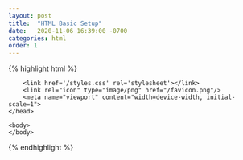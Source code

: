 ```yaml
---
layout: post
title:  "HTML Basic Setup"
date:   2020-11-06 16:39:00 -0700
categories: html
order: 1
---
```

{% highlight html %}
<!DOCTYPE html>
<html lang='en'>
    <head>
        <title></title>

        <link href='/styles.css' rel='stylesheet'></link>
        <link rel="icon" type="image/png" href="/favicon.png"/>
        <meta name="viewport" content="width=device-width, initial-scale=1">
    </head>

    <body>
    </body>
</html>
{% endhighlight %}